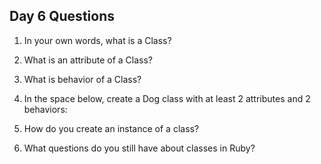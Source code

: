 ## Day 6 Questions

1. In your own words, what is a Class?

1. What is an attribute of a Class?

1. What is behavior of a Class?

1. In the space below, create a Dog class with at least 2 attributes and 2 behaviors:

1. How do you create an instance of a class?

1. What questions do you still have about classes in Ruby?